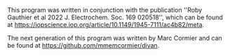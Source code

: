 This program was written in conjunction with the publication ''Roby Gauthier et al 2022 J. Electrochem. Soc. 169 020518'',
which can be found at https://iopscience.iop.org/article/10.1149/1945-7111/ac4b82/meta.

The next generation of this program was written by Marc Cormier and can be found at https://github.com/mmemcormier/divan.
